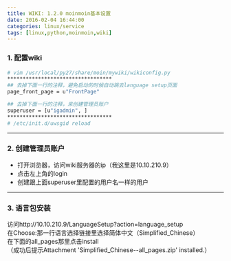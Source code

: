 ```yaml
---
title: WIKI: 1.2.0 moinmoin基本设置
date: 2016-02-04 16:44:00
categories: linux/service
tags: [linux,python,moinmoin,wiki]
---
```


### 1. 配置wiki
``` bash
# vim /usr/local/py27/share/moin/mywiki/wikiconfig.py
**********************************
## 去掉下面一行的注释，避免启动的时候自动跳去language setup页面
page_front_page = u"FrontPage"

## 去掉下面一行的注释，来创建管理员账户
superuser = [u"igadmin", ]
**********************************
# /etc/init.d/uwsgid reload
```

---

### 2. 创建管理员账户
- 打开浏览器，访问wiki服务器的ip（我这里是10.10.210.9）
- 点击左上角的login
- 创建跟上面superuser里配置的用户名一样的用户

---

### 3. 语言包安装
访问http://10.10.210.9/LanguageSetup?action=language_setup  
在Choose:那一行语言选择链接里选择简体中文（Simplified_Chinese）  
在下面的all_pages那里点击install  
（成功后提示Attachment 'Simplified_Chinese--all_pages.zip' installed.）
